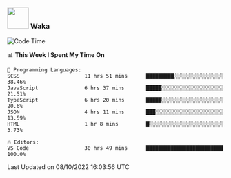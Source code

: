 ### <img src="https://media.giphy.com/media/VgCDAzcKvsR6OM0uWg/giphy.gif" width="50"> Waka

  <!--START_SECTION:waka-->
![Code Time](http://img.shields.io/badge/Code%20Time-921%20hrs%2052%20mins-blue)

📊 **This Week I Spent My Time On** 

```text
💬 Programming Languages: 
SCSS                     11 hrs 51 mins      █████████░░░░░░░░░░░░░░░░   38.46% 
JavaScript               6 hrs 37 mins       █████░░░░░░░░░░░░░░░░░░░░   21.51% 
TypeScript               6 hrs 20 mins       █████░░░░░░░░░░░░░░░░░░░░   20.6% 
JSON                     4 hrs 11 mins       ███░░░░░░░░░░░░░░░░░░░░░░   13.59% 
HTML                     1 hr 8 mins         █░░░░░░░░░░░░░░░░░░░░░░░░   3.73%

🔥 Editors: 
VS Code                  30 hrs 49 mins      █████████████████████████   100.0%

```


 Last Updated on 08/10/2022 16:03:56 UTC
<!--END_SECTION:waka-->
